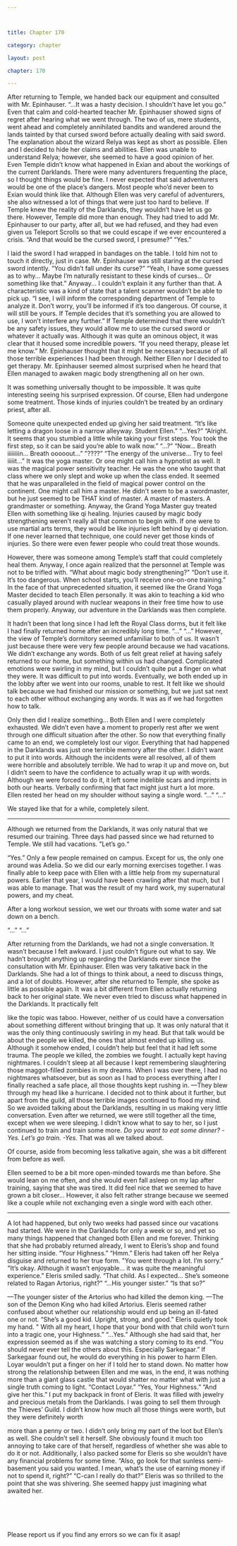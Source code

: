 ```yaml
---



title: Chapter 170

category: chapter

layout: post

chapter: 170

---
```


After returning to Temple, we handed back our equipment and consulted with Mr.
Epinhauser.
“...It was a hasty decision. I shouldn’t have let you go.”
Even that calm and cold-hearted teacher Mr. Epinhauser showed signs of regret after
hearing what we went through.
The two of us, mere students, went ahead and completely annihilated bandits and
wandered around the lands tainted by that cursed sword before actually dealing
with said sword.
The explanation about the wizard Relya was kept as short as possible. Ellen and I
decided to hide her claims and abilities. Ellen was unable to understand Relya;
however, she seemed to have a good opinion of her.
Even Temple didn’t know what happened in Exian and about the workings of the
current Darklands. There were many adventurers frequenting the place, so I thought
things would be fine. I never expected that said adventurers would be one of the
place’s dangers.
Most people who’d never been to Exian would think like that.
Although Ellen was very careful of adventurers, she also witnessed a lot of things
that were just too hard to believe.
If Temple knew the reality of the Darklands, they wouldn’t have let us go there.
However, Temple did more than enough. They had tried to add Mr. Epinhauser to our
party, after all, but we had refused, and they had even given us Teleport Scrolls so
that we could escape if we ever encountered a crisis.
“And that would be the cursed sword, I presume?”
“Yes.”

I laid the sword I had wrapped in bandages on the table. I told him not to touch it
directly, just in case. Mr. Epinhauser was still staring at the cursed sword intently.
“You didn’t fall under its curse?”
“Yeah, I have some guesses as to why... Maybe I’m naturally resistant to these kinds
of curses... Or something like that.”
Anyway...
I couldn’t explain it any further than that. A characteristic was a kind of state that a
talent scanner wouldn’t be able to pick up.
“I see, I will inform the corresponding department of Temple to analyze it. Don’t
worry, you’ll be informed if it’s too dangerous. Of course, it will still be yours. If
Temple decides that it’s something you are allowed to use, I won’t interfere any
further.”
If Temple determined that there wouldn’t be any safety issues, they would allow me
to use the cursed sword or whatever it actually was.
Although it was quite an ominous object, it was clear that it housed some incredible
powers.
“If you need therapy, please let me know.”
Mr. Epinhauser thought that it might be necessary because of all those terrible
experiences I had been through.
Neither Ellen nor I decided to get therapy.
Mr. Epinhauser seemed almost surprised when he heard that Ellen managed to
awaken magic body strengthening all on her own.

It was something universally thought to be impossible. It was quite interesting
seeing his surprised expression. Of course, Ellen had undergone some treatment.
Those kinds of injuries couldn’t be treated by an ordinary priest, after all.

Someone quite unexpected ended up giving her said treatment.
“It’s like letting a dragon loose in a narrow alleyway. Student Ellen.”
“...Yes?”
“Alright. It seems that you stumbled a little while taking your first steps. You took the
first step, so it can be said you’re able to walk now.”
“...?”
“Now... Breath iiiiiiiin... Breath ooooout...”
"????”
“The energy of the universe... Try to feel iiiiit...”
It was the yoga master.
Or one might call him a hypnotist as well.
It was the magical power sensitivity teacher. He was the one who taught that class
where we only slept and woke up when the class ended.
It seemed that he was unparalleled in the field of magical power control on the
continent. One might call him a master. He didn't seem to be a swordmaster, but he
just seemed to be THAT kind of master.
A master of masters.
A grandmaster or something.
Anyway, the Grand Yoga Master guy treated Ellen with something like qi healing.
Injuries caused by magic body strengthening weren’t really all that common to begin
with. If one were to use martial arts terms, they would be like injuries left behind by
qi deviation. If one never learned that technique, one could never get those kinds of
injuries.
So there were even fewer people who could treat those wounds.

However, there was someone among Temple’s staff that could completely heal them.
Anyway, I once again realized that the personnel at Temple was not to be trifled with.
“What about magic body strengthening?"
“Don’t use it. It’s too dangerous. When school starts, you’ll receive one-on-one
training.”
In the face of that unprecedented situation, it seemed like the Grand Yoga Master
decided to teach Ellen personally. It was akin to teaching a kid who casually played
around with nuclear weapons in their free time how to use them properly.
Anyway, our adventure in the Darklands was then complete.

It hadn’t been that long since I had left the Royal Class dorms, but it felt like I had
finally returned home after an incredibly long time.
“...”
“...”
However, the view of Temple’s dormitory seemed unfamiliar to both of us. It wasn’t
just because there were very few people around because we had vacations.
We didn’t exchange any words.
Both of us felt great relief at having safely returned to our home, but something
within us had changed.
Complicated emotions were swirling in my mind, but I couldn’t quite put a finger on
what they were. It was difficult to put into words.
Eventually, we both ended up in the lobby after we went into our rooms, unable to
rest. It felt like we should talk because we had finished our mission or something,
but we just sat next to each other without exchanging any words.
It was as if we had forgotten how to talk.

Only then did I realize something...
Both Ellen and I were completely exhausted. We didn’t even have a moment to
properly rest after we went through one difficult situation after the other.
So now that everything finally came to an end, we completely lost our vigor.
Everything that had happened in the Darklands was just one terrible memory after
the other.
I didn’t want to put it into words.
Although the incidents were all resolved, all of them were horrible and absolutely
terrible.
We had to wrap it up and move on, but I didn’t seem to have the confidence to
actually wrap it up with words.
Although we were forced to do it, it left some indelible scars and imprints in both
our hearts.
Verbally confirming that fact might just hurt a lot more.
Ellen rested her head on my shoulder without saying a single word.
“...”
“...”

We stayed like that for a while, completely silent.
* * *

Although we returned from the Darklands, it was only natural that we resumed our
training.
Three days had passed since we had returned to Temple.
We still had vacations.
"Let’s go.“

“Yes.”
Only a few people remained on campus. Except for us, the only one around was
Adelia.
So we did our early morning exercises together. I was finally able to keep pace with
Ellen with a little help from my supernatural powers.
Earlier that year, I would have been crawling after that much, but I was able to
manage. That was the result of my hard work, my supernatural powers, and my
cheat.

After a long workout session, we wet our throats with some water and sat down on a
bench.

“...”
“...”

After returning from the Darklands, we had not a single conversation.
It wasn’t because I felt awkward.
I just couldn’t figure out what to say.
We hadn’t brought anything up regarding the Darklands ever since the consultation
with Mr. Epinhauser.
Ellen was very talkative back in the Darklands. She had a lot of things to think about,
a need to discuss things, and a lot of doubts.
However, after she returned to Temple, she spoke as little as possible again.
It was a bit different from Ellen actually returning back to her original state.
We never even tried to discuss what happened in the Darklands. It practically felt

like the topic was taboo.
However, neither of us could have a conversation about something different without
bringing that up.
It was only natural that it was the only thing continuously swirling in my head.
But that talk would be about the people we killed, the ones that almost ended up
killing us. Although it somehow ended, I couldn’t help but feel that it had left some
trauma. The people we killed, the zombies we fought.
I actually kept having nightmares.
I couldn’t sleep at all because I kept remembering slaughtering those maggot-filled
zombies in my dreams.
When I was over there, I had no nightmares whatsoever, but as soon as I had to
process everything after I finally reached a safe place, all those thoughts kept rushing
in.
—They blew through my head like a hurricane.
I decided not to think about it further, but apart from the guild, all those terrible
images continued to flood my mind.
So we avoided talking about the Darklands, resulting in us making very little
conversation.
Even after we returned, we were still together all the time, except when we were
sleeping.
I didn’t know what to say to her, so I just continued to train and train some more.
*Do you want to eat some dinner? -Yes. Let’s go train. -Yes.*
That was all we talked about.

Of course, aside from becoming less talkative again, she was a bit different from
before as well.

Ellen seemed to be a bit more open-minded towards me than before.
She would lean on me often, and she would even fall asleep on my lap after training,
saying that she was tired.
It did feel nice that we seemed to have grown a bit closer...
However, it also felt rather strange because we seemed like a couple while not
exchanging even a single word with each other.
* * *

A lot had happened, but only two weeks had passed since our vacations had started.
We were in the Darklands for only a week or so, and yet so many things happened
that changed both Ellen and me forever.
Thinking that she had probably returned already, I went to Eleris’s shop and found
her sitting inside.
“Your Highness.”
“Hmm.”
Eleris had taken off her Relya disguise and returned to her true form.
"You went through a lot. I’m sorry.”
"It’s okay. Although it wasn’t enjoyable... it was quite the meaningful experience.”
Eleris smiled sadly.
“That child. As I expected... She’s someone related to Ragan Artorius, right?”
“...His younger sister.”
“Is that so?”

—The younger sister of the Artorius who had killed the demon king.
—The son of the Demon King who had killed Artorius.
Eleris seemed rather confused about whether our relationship would end up being
an ill-fated one or not.
“She’s a good kid. Upright, strong, and good.”
Eleris quietly took my hand.
" With all my heart, I hope that your bond with that child won’t turn into a tragic one,
your Highness.”
“...Yes.”
Although she had said that, her expression seemed as if she was watching a story
coming to its end.
"You should never ever tell the others about this. Especially Sarkegaar.”
If Sarkegaar found out, he would do everything in his power to harm Ellen. Loyar
wouldn’t put a finger on her if I told her to stand down.
No matter how strong the relationship between Ellen and me was, in the end, it was
nothing more than a giant glass castle that would shatter no matter what with just a
single truth coming to light.
“Contact Loyar.”
“Yes, Your Highness.”
“And give her this.”
I put my backpack in front of Eleris.
It was filled with jewelry and precious metals from the Darklands. I was going to sell
them through the Thieves’ Guild.
I didn’t know how much all those things were worth, but they were definitely worth

more than a penny or two. I didn’t only bring my part of the loot but Ellen’s as well.
She couldn’t sell it herself. She obviously found it much too annoying to take care of
that herself, regardless of whether she was able to do it or not.
Additionally, I also packed some for Eleris so she wouldn’t have any financial
problems for some time.
“Also, go look for that sunless semi-basement you said you wanted. I mean, what’s
the use of earning money if not to spend it, right?”
“C-can I really do that?”
Eleris was so thrilled to the point that she was shivering. She seemed happy just
imagining what awaited her.

<br><br><br><br>
Please report us if you find any errors so we can fix it asap!